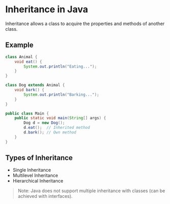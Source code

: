 # Inheritance in Java

Inheritance allows a class to acquire the properties and methods of another class.

## Example
```java
class Animal {
    void eat() {
        System.out.println("Eating...");
    }
}

class Dog extends Animal {
    void bark() {
        System.out.println("Barking...");
    }
}

public class Main {
    public static void main(String[] args) {
        Dog d = new Dog();
        d.eat();  // Inherited method
        d.bark(); // Own method
    }
}
```

## Types of Inheritance
- Single Inheritance
- Multilevel Inheritance
- Hierarchical Inheritance

> Note: Java does not support multiple inheritance with classes (can be achieved with interfaces).
